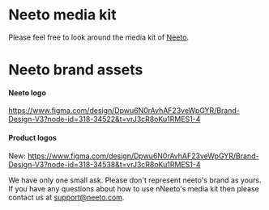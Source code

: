 # Neeto media kit

Please feel free to look around the media kit of [Neeto](https://neeto.com).


# Neeto brand assets

#### Neeto logo

https://www.figma.com/design/Dpwu6N0rAvhAF23veWpGYR/Brand-Design-V3?node-id=318-34522&t=vrJ3cR8oKu1RMES1-4


#### Product logos

New: https://www.figma.com/design/Dpwu6N0rAvhAF23veWpGYR/Brand-Design-V3?node-id=318-34538&t=vrJ3cR8oKu1RMES1-4

We have only one small ask. Please don't represent neeto's brand as yours.
If you have any questions about how to use nNeeto's media kit then please contact us at support@neeto.com.
